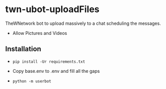 # twn-ubot-uploadFiles
TheWNetwork bot to upload massively to a chat scheduling the messages.
- Allow Pictures and Videos


## Installation
- ``pip install -Ur requirements.txt``

- Copy base.env to .env and fill all the gaps

- ``python -m userbot`` 
